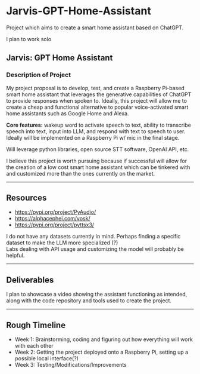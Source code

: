 # Jarvis-GPT-Home-Assistant

Project which aims to create a smart home assistant based on ChatGPT.

I plan to work solo

## Jarvis: GPT Home Assistant

### Description of Project

My project proposal is to develop, test, and create a Raspberry Pi-based smart home assistant that leverages the generative capabilities of ChatGPT to provide responses when spoken to. Ideally, this project will allow me to create a cheap and functional alternative to popular voice-activated smart home assistants such as Google Home and Alexa.

**Core features:** wakeup word to activate speech to text, ability to transcribe speech into text, input into LLM, and respond with text to speech to user.  
Ideally will be implemented on a Raspberry Pi w/ mic in the final stage.

Will leverage python libraries, open source STT software, OpenAI API, etc.

I believe this project is worth pursuing because if successful will allow for the creation of a low cost smart home assistant which can be tinkered with and customized more than the ones currently on the market.

---

## Resources

- https://pypi.org/project/PyAudio/  
- https://alphacephei.com/vosk/  
- https://pypi.org/project/pyttsx3/  

I do not have any datasets currently in mind. Perhaps finding a specific dataset to make the LLM more specialized (?)  
Labs dealing with API usage and customizing the model will probably be helpful.

---

## Deliverables

I plan to showcase a video showing the assistant functioning as intended, along with the code repository and tools used to create the project.

---

## Rough Timeline

- Week 1: Brainstorming, coding and figuring out how everything will work with each other  
- Week 2: Getting the project deployed onto a Raspberry Pi, setting up a possible local interface(?)  
- Week 3: Testing/Modifications/Improvements
